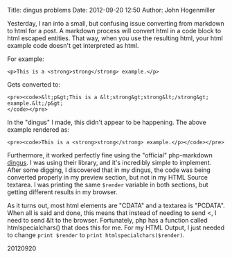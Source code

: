Title: dingus problems
Date: 2012-09-20 12:50
Author: John Hogenmiller

Yesterday, I ran into a small, but confusing issue converting from markdown to html for a post. A markdown process will convert html in a code block to html escaped entities. That way, when you use the resulting html, your html example code doesn't get interpreted as html.

For example:

    <p>This is a <strong>strong</strong> example.</p>
    
Gets converted to:

	<pre><code>&lt;p&gt;This is a &lt;strong&gt;strong&lt;/strong&gt; example.&lt;/p&gt;
	</code></pre>

In the "dingus" I made, this didn't appear to be happening. The above example rendered as:

    <pre><code>This is a <strong>strong</strong> example.</p></code></pre>
   
Furthermore, it worked perfectly fine using the "official" php-markdown [dingus](http://michelf.ca/projects/php-markdown/dingus/). I was using their library, and it's incredibly simple to implement. After some digging, I discovered that in my dingus, the code was being converted properly in my preview section, but not in my HTML Source textarea. I was printing the same `$render` variable in both sections, but getting different results in my browser. 

As it turns out, most html elements are "CDATA" and a textarea is "PCDATA". When all is said and done, this means that instead of needing to send &lt;, I need to send &amp;lt to the browser. Fortunately, php has a function called htmlspecialchars() that does this for me. For my HTML Output, I just needed to change `print $render` to `print htmlspecialchars($render)`.


20120920

